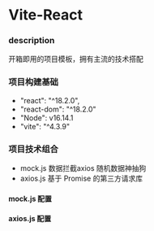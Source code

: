 # Vite-React

### description

开箱即用的项目模板，拥有主流的技术搭配

### 项目构建基础

- "react": "^18.2.0",
- "react-dom": "^18.2.0"
- "Node": v16.14.1
- "vite": "^4.3.9"

### 项目技术组合

- mock.js 数据拦截axios 随机数据神抽狗
- axios.js 基于 Promise 的第三方请求库


#### mock.js  配置


#### axios.js 配置

